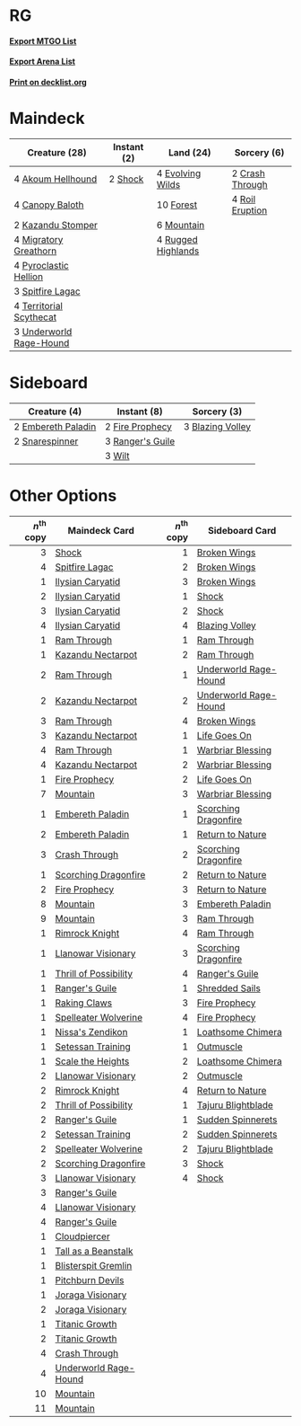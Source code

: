 # RG

#### [Export MTGO List](../collection/RG/RG.txt)
#### [Export Arena List](../collection/RG/RG_arena.txt)
#### [Print on decklist.org](http://decklist.org/?deckmain=4%09Akoum%20Hellhound%0A4%09Canopy%20Baloth%0A2%09Crash%20Through%0A4%09Evolving%20Wilds%0A10%09Forest%0A2%09Kazandu%20Stomper%0A4%09Migratory%20Greathorn%0A6%09Mountain%0A4%09Pyroclastic%20Hellion%0A4%09Roil%20Eruption%0A4%09Rugged%20Highlands%0A2%09Shock%0A3%09Spitfire%20Lagac%0A4%09Territorial%20Scythecat%0A3%09Underworld%20Rage-Hound&deckside=3%09Blazing%20Volley%0A2%09Embereth%20Paladin%0A2%09Fire%20Prophecy%0A3%09Ranger's%20Guile%0A2%09Snarespinner%0A3%09Wilt)
# Maindeck

|                                          Creature (28)                                           |                                   Instant (2)                                    |                                          Land (24)                                          |                                       Sorcery (6)                                        |
|--------------------------------------------------------------------------------------------------|----------------------------------------------------------------------------------|---------------------------------------------------------------------------------------------|------------------------------------------------------------------------------------------|
|4 [Akoum Hellhound](http://gatherer.wizards.com/Pages/Card/Details.aspx?multiverseid=491772)      |2 [Shock](http://gatherer.wizards.com/Pages/Card/Details.aspx?multiverseid=129732)|4 [Evolving Wilds](http://gatherer.wizards.com/Pages/Card/Details.aspx?multiverseid=426944)  |2 [Crash Through](http://gatherer.wizards.com/Pages/Card/Details.aspx?multiverseid=430777)|
|4 [Canopy Baloth](http://gatherer.wizards.com/Pages/Card/Details.aspx?multiverseid=491828)        |                                                                                  |10 [Forest](http://gatherer.wizards.com/Pages/Card/Details.aspx?multiverseid=439860)         |4 [Roil Eruption](http://gatherer.wizards.com/Pages/Card/Details.aspx?multiverseid=491796)|
|2 [Kazandu Stomper](http://gatherer.wizards.com/Pages/Card/Details.aspx?multiverseid=491838)      |                                                                                  |6 [Mountain](http://gatherer.wizards.com/Pages/Card/Details.aspx?multiverseid=439859)        |                                                                                          |
|4 [Migratory Greathorn](http://gatherer.wizards.com/Pages/Card/Details.aspx?multiverseid=479685)  |                                                                                  |4 [Rugged Highlands](http://gatherer.wizards.com/Pages/Card/Details.aspx?multiverseid=420935)|                                                                                          |
|4 [Pyroclastic Hellion](http://gatherer.wizards.com/Pages/Card/Details.aspx?multiverseid=491793)  |                                                                                  |                                                                                             |                                                                                          |
|3 [Spitfire Lagac](http://gatherer.wizards.com/Pages/Card/Details.aspx?multiverseid=491811)       |                                                                                  |                                                                                             |                                                                                          |
|4 [Territorial Scythecat](http://gatherer.wizards.com/Pages/Card/Details.aspx?multiverseid=491862)|                                                                                  |                                                                                             |                                                                                          |
|3 [Underworld Rage-Hound](http://gatherer.wizards.com/Pages/Card/Details.aspx?multiverseid=476414)|                                                                                  |                                                                                             |                                                                                          |


# Sideboard

|                                        Creature (4)                                         |                                        Instant (8)                                        |                                        Sorcery (3)                                        |
|---------------------------------------------------------------------------------------------|-------------------------------------------------------------------------------------------|-------------------------------------------------------------------------------------------|
|2 [Embereth Paladin](http://gatherer.wizards.com/Pages/Card/Details.aspx?multiverseid=473083)|2 [Fire Prophecy](http://gatherer.wizards.com/Pages/Card/Details.aspx?multiverseid=479636) |3 [Blazing Volley](http://gatherer.wizards.com/Pages/Card/Details.aspx?multiverseid=426821)|
|2 [Snarespinner](http://gatherer.wizards.com/Pages/Card/Details.aspx?multiverseid=485530)    |3 [Ranger's Guile](http://gatherer.wizards.com/Pages/Card/Details.aspx?multiverseid=249973)|                                                                                           |
|                                                                                             |3 [Wilt](http://gatherer.wizards.com/Pages/Card/Details.aspx?multiverseid=479696)          |                                                                                           |


# Other Options

|*n*<sup>th</sup> copy|                                         Maindeck Card                                          |*n*<sup>th</sup> copy|                                         Sideboard Card                                         |
|--------------------:|------------------------------------------------------------------------------------------------|--------------------:|------------------------------------------------------------------------------------------------|
|                    3|[Shock](http://gatherer.wizards.com/Pages/Card/Details.aspx?multiverseid=129732)                |                    1|[Broken Wings](http://gatherer.wizards.com/Pages/Card/Details.aspx?multiverseid=491827)         |
|                    4|[Spitfire Lagac](http://gatherer.wizards.com/Pages/Card/Details.aspx?multiverseid=491811)       |                    2|[Broken Wings](http://gatherer.wizards.com/Pages/Card/Details.aspx?multiverseid=491827)         |
|                    1|[Ilysian Caryatid](http://gatherer.wizards.com/Pages/Card/Details.aspx?multiverseid=476425)     |                    3|[Broken Wings](http://gatherer.wizards.com/Pages/Card/Details.aspx?multiverseid=491827)         |
|                    2|[Ilysian Caryatid](http://gatherer.wizards.com/Pages/Card/Details.aspx?multiverseid=476425)     |                    1|[Shock](http://gatherer.wizards.com/Pages/Card/Details.aspx?multiverseid=129732)                |
|                    3|[Ilysian Caryatid](http://gatherer.wizards.com/Pages/Card/Details.aspx?multiverseid=476425)     |                    2|[Shock](http://gatherer.wizards.com/Pages/Card/Details.aspx?multiverseid=129732)                |
|                    4|[Ilysian Caryatid](http://gatherer.wizards.com/Pages/Card/Details.aspx?multiverseid=476425)     |                    4|[Blazing Volley](http://gatherer.wizards.com/Pages/Card/Details.aspx?multiverseid=426821)       |
|                    1|[Ram Through](http://gatherer.wizards.com/Pages/Card/Details.aspx?multiverseid=479690)          |                    1|[Ram Through](http://gatherer.wizards.com/Pages/Card/Details.aspx?multiverseid=479690)          |
|                    1|[Kazandu Nectarpot](http://gatherer.wizards.com/Pages/Card/Details.aspx?multiverseid=491837)    |                    2|[Ram Through](http://gatherer.wizards.com/Pages/Card/Details.aspx?multiverseid=479690)          |
|                    2|[Ram Through](http://gatherer.wizards.com/Pages/Card/Details.aspx?multiverseid=479690)          |                    1|[Underworld Rage-Hound](http://gatherer.wizards.com/Pages/Card/Details.aspx?multiverseid=476414)|
|                    2|[Kazandu Nectarpot](http://gatherer.wizards.com/Pages/Card/Details.aspx?multiverseid=491837)    |                    2|[Underworld Rage-Hound](http://gatherer.wizards.com/Pages/Card/Details.aspx?multiverseid=476414)|
|                    3|[Ram Through](http://gatherer.wizards.com/Pages/Card/Details.aspx?multiverseid=479690)          |                    4|[Broken Wings](http://gatherer.wizards.com/Pages/Card/Details.aspx?multiverseid=491827)         |
|                    3|[Kazandu Nectarpot](http://gatherer.wizards.com/Pages/Card/Details.aspx?multiverseid=491837)    |                    1|[Life Goes On](http://gatherer.wizards.com/Pages/Card/Details.aspx?multiverseid=430810)         |
|                    4|[Ram Through](http://gatherer.wizards.com/Pages/Card/Details.aspx?multiverseid=479690)          |                    1|[Warbriar Blessing](http://gatherer.wizards.com/Pages/Card/Details.aspx?multiverseid=476455)    |
|                    4|[Kazandu Nectarpot](http://gatherer.wizards.com/Pages/Card/Details.aspx?multiverseid=491837)    |                    2|[Warbriar Blessing](http://gatherer.wizards.com/Pages/Card/Details.aspx?multiverseid=476455)    |
|                    1|[Fire Prophecy](http://gatherer.wizards.com/Pages/Card/Details.aspx?multiverseid=479636)        |                    2|[Life Goes On](http://gatherer.wizards.com/Pages/Card/Details.aspx?multiverseid=430810)         |
|                    7|[Mountain](http://gatherer.wizards.com/Pages/Card/Details.aspx?multiverseid=439859)             |                    3|[Warbriar Blessing](http://gatherer.wizards.com/Pages/Card/Details.aspx?multiverseid=476455)    |
|                    1|[Embereth Paladin](http://gatherer.wizards.com/Pages/Card/Details.aspx?multiverseid=473083)     |                    1|[Scorching Dragonfire](http://gatherer.wizards.com/Pages/Card/Details.aspx?multiverseid=473101) |
|                    2|[Embereth Paladin](http://gatherer.wizards.com/Pages/Card/Details.aspx?multiverseid=473083)     |                    1|[Return to Nature](http://gatherer.wizards.com/Pages/Card/Details.aspx?multiverseid=461102)     |
|                    3|[Crash Through](http://gatherer.wizards.com/Pages/Card/Details.aspx?multiverseid=430777)        |                    2|[Scorching Dragonfire](http://gatherer.wizards.com/Pages/Card/Details.aspx?multiverseid=473101) |
|                    1|[Scorching Dragonfire](http://gatherer.wizards.com/Pages/Card/Details.aspx?multiverseid=473101) |                    2|[Return to Nature](http://gatherer.wizards.com/Pages/Card/Details.aspx?multiverseid=461102)     |
|                    2|[Fire Prophecy](http://gatherer.wizards.com/Pages/Card/Details.aspx?multiverseid=479636)        |                    3|[Return to Nature](http://gatherer.wizards.com/Pages/Card/Details.aspx?multiverseid=461102)     |
|                    8|[Mountain](http://gatherer.wizards.com/Pages/Card/Details.aspx?multiverseid=439859)             |                    3|[Embereth Paladin](http://gatherer.wizards.com/Pages/Card/Details.aspx?multiverseid=473083)     |
|                    9|[Mountain](http://gatherer.wizards.com/Pages/Card/Details.aspx?multiverseid=439859)             |                    3|[Ram Through](http://gatherer.wizards.com/Pages/Card/Details.aspx?multiverseid=479690)          |
|                    1|[Rimrock Knight](http://gatherer.wizards.com/Pages/Card/Details.aspx?multiverseid=473099)       |                    4|[Ram Through](http://gatherer.wizards.com/Pages/Card/Details.aspx?multiverseid=479690)          |
|                    1|[Llanowar Visionary](http://gatherer.wizards.com/Pages/Card/Details.aspx?multiverseid=485516)   |                    3|[Scorching Dragonfire](http://gatherer.wizards.com/Pages/Card/Details.aspx?multiverseid=473101) |
|                    1|[Thrill of Possibility](http://gatherer.wizards.com/Pages/Card/Details.aspx?multiverseid=473108)|                    4|[Ranger's Guile](http://gatherer.wizards.com/Pages/Card/Details.aspx?multiverseid=249973)       |
|                    1|[Ranger's Guile](http://gatherer.wizards.com/Pages/Card/Details.aspx?multiverseid=249973)       |                    1|[Shredded Sails](http://gatherer.wizards.com/Pages/Card/Details.aspx?multiverseid=479656)       |
|                    1|[Raking Claws](http://gatherer.wizards.com/Pages/Card/Details.aspx?multiverseid=479651)         |                    3|[Fire Prophecy](http://gatherer.wizards.com/Pages/Card/Details.aspx?multiverseid=479636)        |
|                    1|[Spelleater Wolverine](http://gatherer.wizards.com/Pages/Card/Details.aspx?multiverseid=479657) |                    4|[Fire Prophecy](http://gatherer.wizards.com/Pages/Card/Details.aspx?multiverseid=479636)        |
|                    1|[Nissa's Zendikon](http://gatherer.wizards.com/Pages/Card/Details.aspx?multiverseid=491845)     |                    1|[Loathsome Chimera](http://gatherer.wizards.com/Pages/Card/Details.aspx?multiverseid=476428)    |
|                    1|[Setessan Training](http://gatherer.wizards.com/Pages/Card/Details.aspx?multiverseid=476452)    |                    1|[Outmuscle](http://gatherer.wizards.com/Pages/Card/Details.aspx?multiverseid=473132)            |
|                    1|[Scale the Heights](http://gatherer.wizards.com/Pages/Card/Details.aspx?multiverseid=491850)    |                    2|[Loathsome Chimera](http://gatherer.wizards.com/Pages/Card/Details.aspx?multiverseid=476428)    |
|                    2|[Llanowar Visionary](http://gatherer.wizards.com/Pages/Card/Details.aspx?multiverseid=485516)   |                    2|[Outmuscle](http://gatherer.wizards.com/Pages/Card/Details.aspx?multiverseid=473132)            |
|                    2|[Rimrock Knight](http://gatherer.wizards.com/Pages/Card/Details.aspx?multiverseid=473099)       |                    4|[Return to Nature](http://gatherer.wizards.com/Pages/Card/Details.aspx?multiverseid=461102)     |
|                    2|[Thrill of Possibility](http://gatherer.wizards.com/Pages/Card/Details.aspx?multiverseid=473108)|                    1|[Tajuru Blightblade](http://gatherer.wizards.com/Pages/Card/Details.aspx?multiverseid=491856)   |
|                    2|[Ranger's Guile](http://gatherer.wizards.com/Pages/Card/Details.aspx?multiverseid=249973)       |                    1|[Sudden Spinnerets](http://gatherer.wizards.com/Pages/Card/Details.aspx?multiverseid=479691)    |
|                    2|[Setessan Training](http://gatherer.wizards.com/Pages/Card/Details.aspx?multiverseid=476452)    |                    2|[Sudden Spinnerets](http://gatherer.wizards.com/Pages/Card/Details.aspx?multiverseid=479691)    |
|                    2|[Spelleater Wolverine](http://gatherer.wizards.com/Pages/Card/Details.aspx?multiverseid=479657) |                    2|[Tajuru Blightblade](http://gatherer.wizards.com/Pages/Card/Details.aspx?multiverseid=491856)   |
|                    2|[Scorching Dragonfire](http://gatherer.wizards.com/Pages/Card/Details.aspx?multiverseid=473101) |                    3|[Shock](http://gatherer.wizards.com/Pages/Card/Details.aspx?multiverseid=129732)                |
|                    3|[Llanowar Visionary](http://gatherer.wizards.com/Pages/Card/Details.aspx?multiverseid=485516)   |                    4|[Shock](http://gatherer.wizards.com/Pages/Card/Details.aspx?multiverseid=129732)                |
|                    3|[Ranger's Guile](http://gatherer.wizards.com/Pages/Card/Details.aspx?multiverseid=249973)       |                     |                                                                                                |
|                    4|[Llanowar Visionary](http://gatherer.wizards.com/Pages/Card/Details.aspx?multiverseid=485516)   |                     |                                                                                                |
|                    4|[Ranger's Guile](http://gatherer.wizards.com/Pages/Card/Details.aspx?multiverseid=249973)       |                     |                                                                                                |
|                    1|[Cloudpiercer](http://gatherer.wizards.com/Pages/Card/Details.aspx?multiverseid=479632)         |                     |                                                                                                |
|                    1|[Tall as a Beanstalk](http://gatherer.wizards.com/Pages/Card/Details.aspx?multiverseid=473140)  |                     |                                                                                                |
|                    1|[Blisterspit Gremlin](http://gatherer.wizards.com/Pages/Card/Details.aspx?multiverseid=479628)  |                     |                                                                                                |
|                    1|[Pitchburn Devils](http://gatherer.wizards.com/Pages/Card/Details.aspx?multiverseid=382326)     |                     |                                                                                                |
|                    1|[Joraga Visionary](http://gatherer.wizards.com/Pages/Card/Details.aspx?multiverseid=491834)     |                     |                                                                                                |
|                    2|[Joraga Visionary](http://gatherer.wizards.com/Pages/Card/Details.aspx?multiverseid=491834)     |                     |                                                                                                |
|                    1|[Titanic Growth](http://gatherer.wizards.com/Pages/Card/Details.aspx?multiverseid=221203)       |                     |                                                                                                |
|                    2|[Titanic Growth](http://gatherer.wizards.com/Pages/Card/Details.aspx?multiverseid=221203)       |                     |                                                                                                |
|                    4|[Crash Through](http://gatherer.wizards.com/Pages/Card/Details.aspx?multiverseid=430777)        |                     |                                                                                                |
|                    4|[Underworld Rage-Hound](http://gatherer.wizards.com/Pages/Card/Details.aspx?multiverseid=476414)|                     |                                                                                                |
|                   10|[Mountain](http://gatherer.wizards.com/Pages/Card/Details.aspx?multiverseid=439859)             |                     |                                                                                                |
|                   11|[Mountain](http://gatherer.wizards.com/Pages/Card/Details.aspx?multiverseid=439859)             |                     |                                                                                                |

